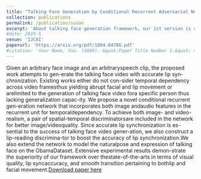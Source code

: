 ```yaml
---
title: "Talking Face Generation by Conditional Recurrent Adversarial Network"
collection: publications
permalink: /publication/susan
excerpt: 'About talking face generation framework, our 1st version is completed in 2017 and released the whole framework to public in 2018. We released the 2nd version in 2019.'
#date: 2019-5
venue: 'IJCAI'
paperurl: 'https://arxiv.org/pdf/1804.04786.pdf'
#citation: 'Your Name, You. (2009). &quot;Paper Title Number 1.&quot; <i>Journal 1</i>. 1(1).'
---
```

Given  an  arbitrary  face  image  and  an  arbitraryspeech  clip,  the  proposed  work  attempts  to  gen-erate the talking face video with accurate lip syn-chronization.   Existing  works  either  do  not  con-sider  temporal  dependency  across  video  framesthus yielding abrupt facial and lip movement or arelimited to the generation of talking face video fora specific person thus lacking generalization capac-ity.  We propose a novel conditional recurrent gen-eration network that incorporates both image andaudio  features  in  the  recurrent  unit  for  temporaldependency.   To  achieve  both  image-  and  video-realism,  a  pair  of  spatial-temporal  discriminatorsare included in the network for better image/videoquality.   Since  accurate  lip  synchronization  is  es-sential to the success of talking face video gener-ation,  we  also  construct  a  lip-reading  discrimina-tor  to  boost  the  accuracy  of  lip  synchronization.We  also  extend  the  network  to  model  the  naturalpose and expression of talking face on the ObamaDataset.    Extensive  experimental  results  demon-strate  the  superiority  of  our  framework  over  thestate-of-the-arts in terms of visual quality, lip syncaccuracy, and smooth transition pertaining to bothlip and facial movement.[Download paper here](https://arxiv.org/pdf/1804.04786.pdf)

